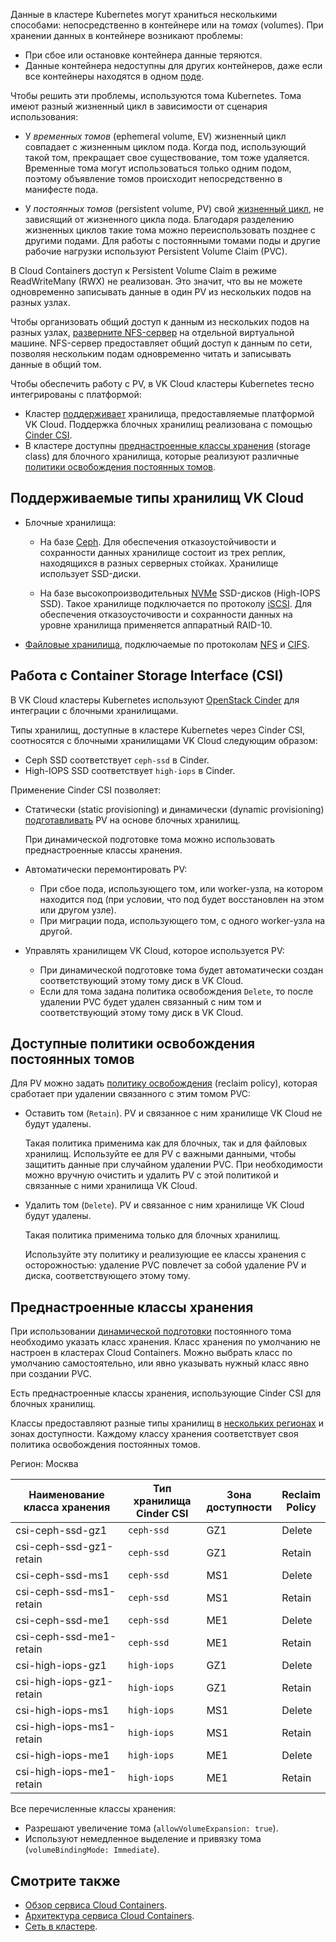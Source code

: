 Данные в кластере Kubernetes могут храниться несколькими способами: непосредственно в контейнере или на _томах_ (volumes). При хранении данных в контейнере возникают проблемы:

- При сбое или остановке контейнера данные теряются.
- Данные контейнера недоступны для других контейнеров, даже если все контейнеры находятся в одном [поде](../../reference/pods).

Чтобы решить эти проблемы, используются тома Kubernetes. Тома имеют разный жизненный цикл в зависимости от сценария использования:

- У _временных томов_ (ephemeral volume, EV) жизненный цикл совпадает с жизненным циклом пода. Когда под, использующий такой том, прекращает свое существование, том тоже удаляется. Временные тома могут использоваться только одним подом, поэтому объявление томов происходит непосредственно в манифесте пода.

- У _постоянных томов_ (persistent volume, PV) свой [жизненный цикл](../../reference/pvs-and-pvcs), не зависящий от жизненного цикла пода. Благодаря разделению жизненных циклов такие тома можно переиспользовать позднее с другими подами. Для работы с постоянными томами поды и другие рабочие нагрузки используют Persistent Volume Claim (PVC).

В Cloud Containers доступ к Persistent Volume Claim в режиме ReadWriteMany (RWX) не реализован. Это значит, что вы не можете одновременно записывать данные в один PV из нескольких подов на разных узлах.

Чтобы организовать общий доступ к данным из нескольких подов на разных узлах, [разверните NFS-сервер](/ru/computing/iaas/service-management/fs-manage) на отдельной виртуальной машине. NFS-сервер предоставляет общий доступ к данным по сети, позволяя нескольким подам одновременно читать и записывать данные в общий том.

Чтобы обеспечить работу с PV, в VK Cloud кластеры Kubernetes тесно интегрированы с платформой:

- Кластер [поддерживает](#podderzhivaemye_tipy_hranilishch_vk_cloud) хранилища, предоставляемые платформой VK Cloud. Поддержка блочных хранилищ реализована с помощью [Cinder CSI](#rabota_s_container_storage_interface_csi).
- В кластере доступны [преднастроенные классы хранения](#prednastroennye_klassy_hraneniya) (storage class) для блочного хранилища, которые реализуют различные [политики освобождения постоянных томов](#dostupnye_politiki_osvobozhdeniya_postoyannyh_tomov).

## Поддерживаемые типы хранилищ VK Cloud

- Блочные хранилища:

  - На базе [Ceph](https://ceph.io/en/). Для обеспечения отказоустойчивости и сохранности данных хранилище состоит из трех реплик, находящихся в разных серверных стойках. Хранилище использует SSD-диски.

  - На базе высокопроизводительных [NVMe](https://www.snia.org/education/what-is-nvme) SSD-дисков (High-IOPS SSD). Такое хранилище подключается по протоколу [iSCSI](https://www.snia.org/education/what-is-iscsi). Для обеспечения отказоусточивости и сохранности данных на уровне хранилища применяется аппаратный RAID-10.

- [Файловые хранилища](https://www.snia.org/education/what-is-nas), подключаемые по протоколам [NFS](https://www.ibm.com/docs/en/aix/7.1?topic=management-network-file-system) и [CIFS](https://learn.microsoft.com/en-us/windows/win32/fileio/microsoft-smb-protocol-and-cifs-protocol-overview).

## Работа с Container Storage Interface (CSI)

В VK Cloud кластеры Kubernetes используют [OpenStack Cinder](https://docs.openstack.org/cinder/latest/) для интеграции с блочными хранилищами.

Типы хранилищ, доступные в кластере Kubernetes через Cinder CSI, соотносятся с блочными хранилищами VK Cloud следующим образом:

- Ceph SSD соответствует `ceph-ssd` в Cinder.
- High-IOPS SSD соответствует `high-iops` в Cinder.

Применение Cinder CSI позволяет:

- Статически (static provisioning) и динамически (dynamic provisioning) [подготавливать](../../reference/pvs-and-pvcs#1_podgotovka_2a52d941) PV на основе блочных хранилищ.

  При динамической подготовке тома можно использовать преднастроенные классы хранения.

- Автоматически перемонтировать PV:

  - При сбое пода, использующего том, или worker-узла, на котором находится под (при условии, что под будет восстановлен на этом или другом узле).
  - При миграции пода, использующего том, с одного worker-узла на другой.

- Управлять хранилищем VK Cloud, которое используется PV:
  - При динамической подготовке тома будет автоматически создан соответствующий этому тому диск в VK Cloud.
  - Если для тома задана политика освобождения `Delete`, то после удалении PVC будет удален связанный с ним том и соответствующий этому тому диск в VK Cloud.

## Доступные политики освобождения постоянных томов

Для PV можно задать [политику освобождения](../../reference/pvs-and-pvcs#4_osvobozhdenie_916d4ba3) (reclaim policy), которая сработает при удалении связанного с этим томом PVC:

- Оставить том (`Retain`). PV и связанное с ним хранилище VK Cloud не будут удалены.

  Такая политика применима как для блочных, так и для файловых хранилищ. Используйте ее для PV с важными данными, чтобы защитить данные при случайном удалении PVC. При необходимости можно вручную очистить и удалить PV с этой политикой и связанные с ними хранилища VK Cloud.

- Удалить том (`Delete`). PV и связанное с ним хранилище VK Cloud будут удалены.

  Такая политика применима только для блочных хранилищ.

  <warn>

  Используйте эту политику и реализующие ее классы хранения с осторожностью: удаление PVC повлечет за собой удаление PV и диска, соответствующего этому тому.

  </warn>

## Преднастроенные классы хранения

При использовании [динамической подготовки](../../reference/pvs-and-pvcs#1_podgotovka_2a52d941) постоянного тома необходимо указать класс хранения. Класс хранения по умолчанию не настроен в кластерах Cloud Containers. Можно выбрать класс по умолчанию самостоятельно, или явно указывать нужный класс явно при создании PVC.

Есть преднастроенные классы хранения, использующие Cinder CSI для блочных хранилищ.

Классы предоставляют разные типы хранилищ в [нескольких регионах](../../../../tools-for-using-services/account/concepts/regions) и зонах доступности.
Каждому классу хранения соответствует своя политика освобождения постоянных томов.

<tabs>
<tablist>
<tab>Регион: Москва</tab>
</tablist>
<tabpanel>

| Наименование<br>класса хранения | Тип хранилища<br>Cinder CSI | Зона<br>доступности | Reclaim<br>Policy |
| ------------------------------- | --------------------------- | ------------------- | ----------------- |
| csi-ceph-ssd-gz1                | `ceph-ssd`                  | GZ1                 | Delete            |
| csi-ceph-ssd-gz1-retain         | `ceph-ssd`                  | GZ1                 | Retain            |
| csi-ceph-ssd-ms1                | `ceph-ssd`                  | MS1                 | Delete            |
| csi-ceph-ssd-ms1-retain         | `ceph-ssd`                  | MS1                 | Retain            |
| csi-ceph-ssd-me1                | `ceph-ssd`                  | ME1                 | Delete            |
| csi-ceph-ssd-me1-retain         | `ceph-ssd`                  | ME1                 | Retain            |
| csi-high-iops-gz1               | `high-iops`                 | GZ1                 | Delete            |
| csi-high-iops-gz1-retain        | `high-iops`                 | GZ1                 | Retain            |
| csi-high-iops-ms1               | `high-iops`                 | MS1                 | Delete            |
| csi-high-iops-ms1-retain        | `high-iops`                 | MS1                 | Retain            |
| csi-high-iops-me1               | `high-iops`                 | ME1                 | Delete            |
| csi-high-iops-me1-retain        | `high-iops`                 | ME1                 | Retain            |

</tabpanel>
</tabs>

Все перечисленные классы хранения:

- Разрешают увеличение тома (`allowVolumeExpansion: true`).
- Используют немедленное выделение и привязку тома (`volumeBindingMode: Immediate`).

## Смотрите также

- [Обзор сервиса Cloud Containers](../about).
- [Архитектура сервиса Cloud Containers](../architecture).
- [Сеть в кластере](../network).
